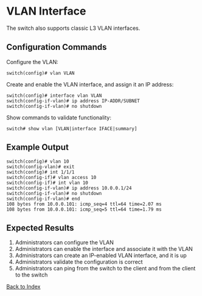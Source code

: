 # VLAN Interface

The switch also supports classic L3 VLAN interfaces.

## Configuration Commands

Configure the VLAN:

```text
switch(config)# vlan VLAN
```

Create and enable the VLAN interface, and assign it an IP address:

```text
switch(config)# interface vlan VLAN
switch(config-if-vlan)# ip address IP-ADDR/SUBNET
switch(config-if-vlan)# no shutdown
```

Show commands to validate functionality:

```text
switch# show vlan [VLAN|interface IFACE|summary]
```

## Example Output

```text
switch(config)# vlan 10
switch(config-vlan)# exit
switch(config)# int 1/1/1
switch(config-if)# vlan access 10
switch(config-if)# int vlan 10
switch(config-if-vlan)# ip address 10.0.0.1/24
switch(config-if-vlan)# no shutdown
switch(config-if-vlan)# end
108 bytes from 10.0.0.101: icmp_seq=4 ttl=64 time=2.07 ms
108 bytes from 10.0.0.101: icmp_seq=5 ttl=64 time=1.79 ms
```

## Expected Results

1. Administrators can configure the VLAN
2. Administrators can enable the interface and associate it with the VLAN
3. Administrators can create an IP-enabled VLAN interface, and it is up
4. Administrators validate the configuration is correct
5. Administrators can ping from the switch to the client and from the client to the switch

[Back to Index](../index.md)